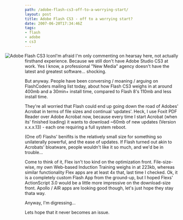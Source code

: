 ```yaml
---
path: /adobe-flash-cs3-off-to-a-worrying-start/
layout: post
title: Adobe Flash CS3 - off to a worrying start?
date: 2007-06-20T17:34:46Z
tags:
- flash
- adobe
- cs3
---
```


<img src="http://uploads.psyked.co.uk/2007/05/adobe-flash-9.png" alt="Adobe Flash CS3 Icon" style="float: left; margin-left: -64px" />I'm afraid I'm only commenting on hearsay here, not actually firsthand experience.  Because we still don't have Adobe Studio CS3 at work.  Yes I know, a professional "New Media" agency doesn't have the latest and greatest software... shocking.

But anyway.  People have been conversing / moaning / arguing on FlashCoders mailing list today, about how Flash CS3 weighs in at around 400mb and a 30min+ install time, compared to Flash 8's 110mb and less install time.

They're all worried that Flash could end up going down the road of Adobes' Acrobat in terms of file sizes and continual 'updates'.<!--more-->  Heck, I use Foxit PDF Reader over Adobe Acrobat now, because every time I start Acrobat (when its' finished loading) it wants to download ~60mb of new updates (Version x.x.x.13) - each one requiring a full system reboot.

(One of) Flashs' benifits is the relatively small size for something so unilaterally powerful, and the ease of updates.  If Flash turned out akin to Acrobats' bloatware, people wouldn't like it so much, and we'd be in trouble...

Come to think of it, Flex isn't too kind on the optimization front.  File-size-wise, my own Web-based Induction Training weighs in at 223kb, whereas similar functionality Flex apps are at least 4x that, last time I checked.  Ok, it is a completely custom Flash App from the ground-up, but I hoped Flexs' ActionScript 3.0 would be a little more impressive on the download-size front.  Apollo / AIR apps are looking good though, let's just hope they stay thata way.

Anyway, I'm digressing...

Lets hope that it never becomes an issue.